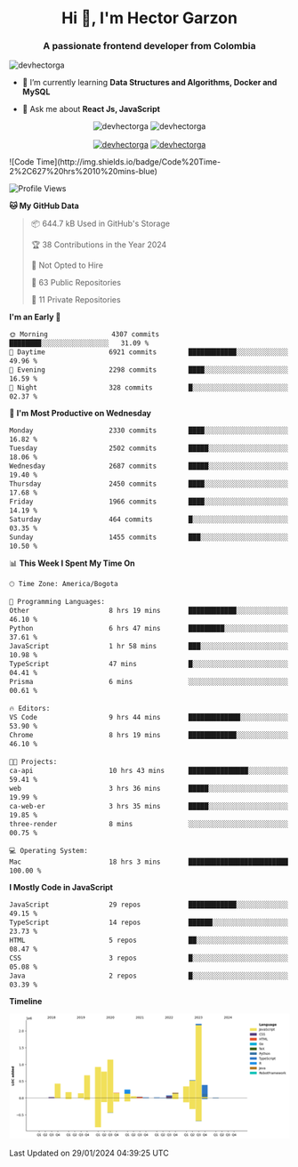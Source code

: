 <h1 align="center">Hi 👋, I'm Hector Garzon</h1>
<h3 align="center">A passionate frontend developer from Colombia</h3>

<p align="left"> <img src="https://komarev.com/ghpvc/?username=devhectorga" alt="devhectorga" /> </p>

- 🌱 I’m currently learning **Data Structures and Algorithms, Docker and MySQL**

- 💬 Ask me about **React Js, JavaScript**

<p align="center"> <img src="https://github-readme-stats.vercel.app/api?username=devhectorga&count_private=true&show_icons=true" alt="devhectorga" /> <img src="https://github-readme-stats.vercel.app/api/top-langs/?username=devhectorga&layout=compact" alt="devhectorga" /></p>

<p align="center">
<a href="https://twitter.com/devhectorga" target="blank"><img align="center" src="https://cdn.jsdelivr.net/npm/simple-icons@3.0.1/icons/twitter.svg" alt="devhectorga" height="20" width="20" /></a>
<a href="https://linkedin.com/in/devhectorga" target="blank"><img align="center" src="https://cdn.jsdelivr.net/npm/simple-icons@3.0.1/icons/linkedin.svg" alt="devhectorga" height="20" width="20" /></a>
</p>
<!--START_SECTION:waka-->
![Code Time](http://img.shields.io/badge/Code%20Time-2%2C627%20hrs%2010%20mins-blue)

![Profile Views](http://img.shields.io/badge/Profile%20Views-0-blue)

**🐱 My GitHub Data** 

> 📦 644.7 kB Used in GitHub's Storage 
 > 
> 🏆 38 Contributions in the Year 2024
 > 
> 🚫 Not Opted to Hire
 > 
> 📜 63 Public Repositories 
 > 
> 🔑 11 Private Repositories 
 > 
**I'm an Early 🐤** 

```text
🌞 Morning                4307 commits        ████████░░░░░░░░░░░░░░░░░   31.09 % 
🌆 Daytime                6921 commits        ████████████░░░░░░░░░░░░░   49.96 % 
🌃 Evening                2298 commits        ████░░░░░░░░░░░░░░░░░░░░░   16.59 % 
🌙 Night                  328 commits         █░░░░░░░░░░░░░░░░░░░░░░░░   02.37 % 
```
📅 **I'm Most Productive on Wednesday** 

```text
Monday                   2330 commits        ████░░░░░░░░░░░░░░░░░░░░░   16.82 % 
Tuesday                  2502 commits        █████░░░░░░░░░░░░░░░░░░░░   18.06 % 
Wednesday                2687 commits        █████░░░░░░░░░░░░░░░░░░░░   19.40 % 
Thursday                 2450 commits        ████░░░░░░░░░░░░░░░░░░░░░   17.68 % 
Friday                   1966 commits        ████░░░░░░░░░░░░░░░░░░░░░   14.19 % 
Saturday                 464 commits         █░░░░░░░░░░░░░░░░░░░░░░░░   03.35 % 
Sunday                   1455 commits        ███░░░░░░░░░░░░░░░░░░░░░░   10.50 % 
```


📊 **This Week I Spent My Time On** 

```text
🕑︎ Time Zone: America/Bogota

💬 Programming Languages: 
Other                    8 hrs 19 mins       ████████████░░░░░░░░░░░░░   46.10 % 
Python                   6 hrs 47 mins       █████████░░░░░░░░░░░░░░░░   37.61 % 
JavaScript               1 hr 58 mins        ███░░░░░░░░░░░░░░░░░░░░░░   10.98 % 
TypeScript               47 mins             █░░░░░░░░░░░░░░░░░░░░░░░░   04.41 % 
Prisma                   6 mins              ░░░░░░░░░░░░░░░░░░░░░░░░░   00.61 % 

🔥 Editors: 
VS Code                  9 hrs 44 mins       █████████████░░░░░░░░░░░░   53.90 % 
Chrome                   8 hrs 19 mins       ████████████░░░░░░░░░░░░░   46.10 % 

🐱‍💻 Projects: 
ca-api                   10 hrs 43 mins      ███████████████░░░░░░░░░░   59.41 % 
web                      3 hrs 36 mins       █████░░░░░░░░░░░░░░░░░░░░   19.99 % 
ca-web-er                3 hrs 35 mins       █████░░░░░░░░░░░░░░░░░░░░   19.85 % 
three-render             8 mins              ░░░░░░░░░░░░░░░░░░░░░░░░░   00.75 % 

💻 Operating System: 
Mac                      18 hrs 3 mins       █████████████████████████   100.00 % 
```

**I Mostly Code in JavaScript** 

```text
JavaScript               29 repos            ████████████░░░░░░░░░░░░░   49.15 % 
TypeScript               14 repos            ██████░░░░░░░░░░░░░░░░░░░   23.73 % 
HTML                     5 repos             ██░░░░░░░░░░░░░░░░░░░░░░░   08.47 % 
CSS                      3 repos             █░░░░░░░░░░░░░░░░░░░░░░░░   05.08 % 
Java                     2 repos             █░░░░░░░░░░░░░░░░░░░░░░░░   03.39 % 
```



**Timeline**

![Lines of Code chart](https://raw.githubusercontent.com/devHectorGa/devHectorGa/master/assets/bar_graph.png)


 Last Updated on 29/01/2024 04:39:25 UTC
<!--END_SECTION:waka-->
